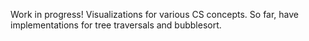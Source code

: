 Work in progress! Visualizations for various CS concepts. So far, have implementations for tree traversals and bubblesort.
